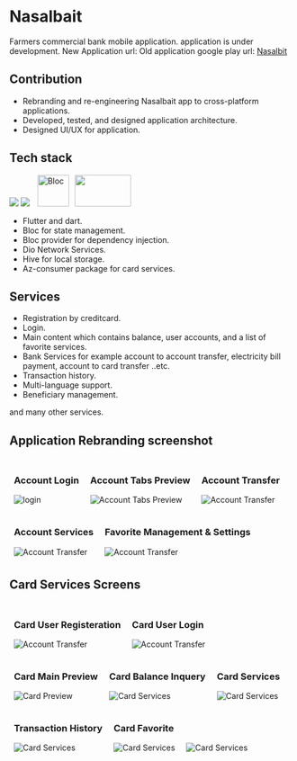 # Nasalbait

 Farmers commercial bank mobile application. application is under development.
New Application url:
Old application google play url: [Nasalbit](https://play.google.com/store/apps/details?id=com.fcb.mobile)

## Contribution

- Rebranding and re-engineering Nasalbait app to cross-platform applications.
- Developed, tested, and designed application architecture.
- Designed UI/UX for application.

## Tech stack

<p float="left">
<img src="../svgs/flutter.svg">
<img src="../svgs/dart.svg">
  <img style="margin-left:10px" src="https://raw.githubusercontent.com/felangel/bloc/master/docs/assets/bloc_logo_full.png" height="56" height="56"  alt="Bloc"><img src="https://raw.githubusercontent.com/hivedb/hive/master/.github/logo_transparent.svg?sanitize=true" width="100" height="56" style="margin-left:10px">
</p>

- Flutter and dart.
- Bloc for state management.
- Bloc provider for dependency injection.
- Dio Network Services.
- Hive for local storage.
- Az-consumer package for card services.
  
## Services

- Registration by creditcard.
- Login.
- Main content which contains  balance,  user accounts, and a list of favorite services.
- Bank Services for example account to account transfer, electricity bill payment, account to card transfer ..etc.
- Transaction history.
- Multi-language support.
- Beneficiary management.

 and many other services.

## Application Rebranding screenshot

<div style="display:inline-block;max-width:300px;margin:8px 8px;">
<h3>Account Login</h3>
<img src="./assets/login.gif" alt="login" >
</div>
<div style="display:inline-block;max-width:300px;margin:8px 8px;">
<h3>Account Tabs Preview</h3>
<img src="./assets/account-tabs.gif" alt="Account Tabs Preview" >
</div>
<div style="display:inline-block;max-width:300px;margin:8px 8px;">
<h3>Account Transfer </h3>
<img src="./assets/account-transfer.gif" alt="Account Transfer" >
</div>
<div style="display:inline-block;max-width:300px;margin:8px 8px;">
<h3>Account Services </h3>
<img src="./assets/services-tab.gif" alt="Account Transfer" >
</div>
<div style="display:inline-block;max-width:300px;margin:8px 8px;">
<h3>Favorite Management & Settings </h3>
<img src="./assets/settings.gif" alt="Account Transfer">
</div>


## Card Services Screens 


<div style="display:inline-block;max-width:300px;margin:8px 8px;">
<h3>Card User Registeration </h3>
<img src="./assets/card-signup.gif" alt="Account Transfer">
</div>
<div style="display:inline-block;max-width:300px;margin:8px 8px;">
<h3>Card User Login </h3>
<img src="./assets/card-login.gif" alt="Account Transfer">
</div>
<div style="display:inline-block;max-width:300px;margin:8px 8px;">
<h3>Card Main Preview </h3>
<img src="./assets/card-preview.gif" alt="Card Preview">
</div>
<div style="display:inline-block;max-width:300px;margin:8px 8px;">
<h3>Card Balance Inquery </h3>
<img src="./assets/balance-inquiry.gif" alt="Card Services">
</div>
<div style="display:inline-block;max-width:300px;margin:8px 8px;">
<h3>Card Services </h3>
<img src="./assets/card-services.gif" alt="Card Services">
</div>
<div style="display:inline-block;max-width:300px;margin:8px 8px;">
<h3>Transaction History</h3>
<img src="./assets/transaction-history.gif" alt="Card Services">
</div>

<div style="display:inline-block;max-width:300px;margin:8px 8px;">
<h3>Card Favorite</h3>
<img src="./assets/card-fav-1.gif" alt="Card Services">
</div>
<div style="display:inline-block;max-width:300px;margin:8px 8px;">

<img src="./assets/card-fav2.gif" alt="Card Services">
</div>
